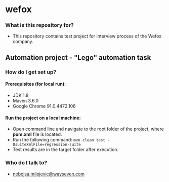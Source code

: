 # wefox 

### What is this repository for?
- This repository contains test project for interview process of the Wefox company.

## Automation project - "Lego" automation task
### How do I get set up?
#### Prerequisites (for local run):
- JDK 1.8
- Maven 3.6.0
- Google Chrome 91.0.4472.106

#### Run the project on a local machine:
- Open command line and navigate to the root folder of the project, where **pom.xml** file is located.
- Run the following command: ```mvn clean test -DsuiteXmlFile=regression-suite```
- Test results are in the target folder after execution.

### Who do I talk to?
- nebojsa.milojevic@wayseven.com
